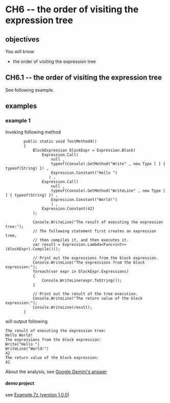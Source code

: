 # CH6 -- the order of visiting the expression tree
## objectives
You will know

+ the order of visiting the expression tree

## CH6.1 -- the order of visiting the expression tree
See following example.

## examples
### example 1
Invoking following method 

```
        public static void TestMethod4()
        {
            BlockExpression blockExpr = Expression.Block(
                Expression.Call(
                    null ,
                    typeof(Console).GetMethod("Write" , new Type [ ] { typeof(String) }) ,
                    Expression.Constant("Hello ")
                   ) ,
                Expression.Call(
                    null ,
                    typeof(Console).GetMethod("WriteLine" , new Type [ ] { typeof(String) }) ,
                    Expression.Constant("World!")
                    ) ,
                Expression.Constant(42)
            );

            Console.WriteLine("The result of executing the expression tree:");
            // The following statement first creates an expression tree,
            // then compiles it, and then executes it.
            var result = Expression.Lambda<Func<int>>(blockExpr).Compile()();

            // Print out the expressions from the block expression.
            Console.WriteLine("The expressions from the block expression:");
            foreach(var expr in blockExpr.Expressions)
            {
                Console.WriteLine(expr.ToString());
            }

            // Print out the result of the tree execution.
            Console.WriteLine("The return value of the block expression:");
            Console.WriteLine(result);
        }
```

will output following

```
The result of executing the expression tree:
Hello World!
The expressions from the block expression:
Write("Hello ")
WriteLine("World!")
42
The return value of the block expression:
42
```

About the analysis, see [Google Gemini's answer](https://g.co/gemini/share/853d32e555cc)

#### demo project
see [Example.7z (version 1.0.0)](https://github.com/40843245/CSharp-Demo-Project/blob/main/built-in%20package/System.Linq.Expressions/BlockExpression/code/v1.0.0/Example.7z)
